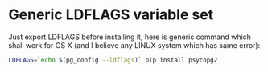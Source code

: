 # Generic LDFLAGS variable set

Just export LDFLAGS before installing it, here is generic command which shall work for OS X (and I believe any LINUX system which has same error):

```Bash
LDFLAGS=`echo $(pg_config --ldflags)` pip install psycopg2
```
